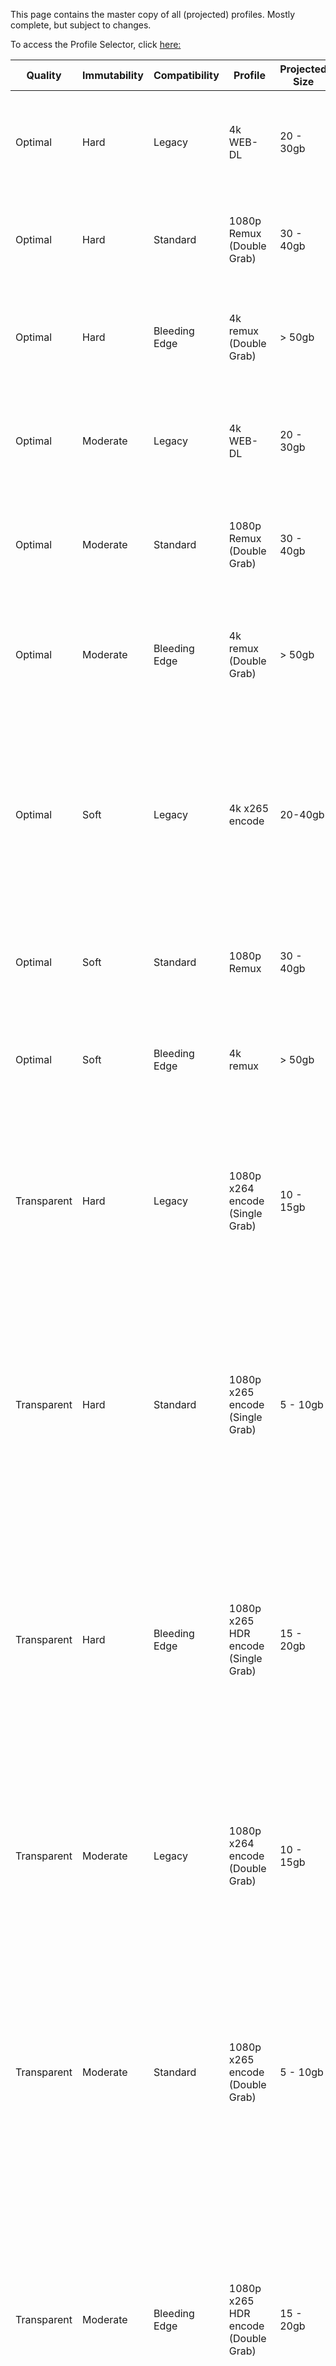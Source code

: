 This page contains the master copy of all (projected) profiles. Mostly complete, but subject to changes. 

To access the Profile Selector, click [here:](https://selectarr.pages.dev/)

| Quality | Immutability | Compatibility | Profile | Projected Size | Comment |
| ---- | ---- | ---- | ---- | ---- | ---- |
| Optimal | Hard | Legacy | 4k WEB-DL | 20 - 30gb | Single tierd WEB grab.<br><br>h265, lossless audio, hdr allowed |
| Optimal | Hard | Standard | 1080p Remux (Double Grab) | 30 - 40gb | h264 only. No HDR.<br><br>No upgrades allowed. |
| Optimal | Hard | Bleeding Edge | 4k remux<br>(Double Grab) | > 50gb | h265, HDR, DV, lossless audio<br><br>No upgrades allowed. |
| Optimal | Moderate | Legacy | 4k WEB-DL | 20 - 30gb | 3 tiered WEB grabs.<br><br>h265, lossless audio, hdr allowed |
| Optimal | Moderate | Standard | 1080p Remux (Double Grab) | 30 - 40gb | h264 only. No HDR.<br><br>1 upgrade allowed from web -> bluray |
| Optimal | Moderate | Bleeding Edge | 4k remux<br>(Double Grab) | > 50gb | h265, HDR, DV, lossless audio<br><br>1 upgrade allowed from web -> bluray |
| Optimal | Soft | Legacy | 4k x265 encode | 20-40gb | 4k Bluray / Webrip x265 encode, with  fallback to 4k webdl<br><br>h265, lossless audio, hdr allowed<br><br>All upgrades allowed. |
| Optimal | Soft | Standard | 1080p Remux | 30 - 40gb | h264 only. No HDR.<br><br>All upgrades allowed. |
| Optimal | Soft | Bleeding Edge | 4k remux | > 50gb | h265, HDR, DV, lossless audio<br><br>All upgrades allowed. |
| Transparent | Hard | Legacy | 1080p x264 encode (Single Grab) | 10 - 15gb | Bluray or webrip, fallback to webdl. x264 only<br><br>Lossy audio. <br><br>No upgrades allowed.<br><br>No HDR. |
| Transparent | Hard | Standard | 1080p x265 encode<br>(Single Grab) | 5 - 10gb | Bluray or webrip, fallback to webdl. x265 preferred, fallback to x264<br><br>Lossy or lossless audio.<br><br>No upgrades allowed.<br><br>No HDR. |
| Transparent | Hard | Bleeding Edge | 1080p x265 HDR encode<br>(Single Grab) | 15 - 20gb | Bluray or webrip, fallback to webdl. x265 preferred, fallback to x264<br><br>Lossy or lossless audio.<br><br>No upgrades allowed.<br><br>HDR allowed. |
| Transparent | Moderate | Legacy | 1080p x264 encode (Double Grab) | 10 - 15gb | Bluray or webrip, fallback to webdl. x264 only<br><br>Lossy audio. <br><br>1 upgrade allowed from web -> bluray<br><br>No HDR. |
| Transparent | Moderate | Standard | 1080p x265 encode<br>(Double Grab) | 5 - 10gb | Bluray or webrip, fallback to webdl. x265 preferred, fallback to x264<br><br>Lossy or lossless audio.<br><br>1 upgrade allowed from web -> bluray<br><br>No HDR. |
| Transparent | Moderate | Bleeding Edge | 1080p x265 HDR encode<br>(Double Grab)<br> | 15 - 20gb | Bluray or webrip, fallback to webdl. x265 preferred, fallback to x264<br><br>Lossy or lossless audio.<br><br>1 upgrade allowed from web -> bluray<br><br>HDR allowed. |
| Transparent | Soft | Legacy | 1080p x264 encode | 10 - 15gb | Bluray or webrip, fallback to webdl. x264 only<br><br>Lossy audio. <br><br>All upgrades allowed.<br><br>No HDR. |
| Transparent | Soft | Standard | 1080p x265 encode | 5 - 10gb | Bluray or webrip, fallback to webdl. x265 preferred, fallback to x264<br><br>Lossy or lossless audio.<br><br>All upgrades allowed.<br><br>No HDR. |
| Transparent | Soft | Bleeding Edge | 1080p x265 HDR encode | 15 - 20gb | Bluray or webrip, fallback to webdl. x265 preferred, fallback to x264<br><br>Lossy or lossless audio.<br><br>All upgrades allowed.<br><br>HDR allowed. |
| Balanced | Hard | Legacy | 1080p WEB-DL<br>(Single Grab) | 5 - 10gb | Single grab from a web source |
| Balanced | Hard | Standard | 1080p WEB-DL<br>(Single Grab) | 5 - 10gb | Single grab from a web source |
| Balanced | Hard | Bleeding Edge | 1080p x265 WEB-DL<br>(Single Grab) | 4 - 8gb | x265 preferred, fallback to x264<br><br>Single grab from a web source |
| Balanced | Moderate | Legacy | N/A | N/A | Too similar to next Balanced + Moderate + Standard |
| Balanced | Moderate | Standard | 1080p WEB-DL | 5 - 10gb | All upgrades allowed<br><br>Also allows BHDstudio bluray encodes. Ranked equally to tier 1 web sources. |
| Balanced | Moderate | Bleeding Edge | 1080p x265 WEB-DL | 4 - 8gb | x265 preferred, fallback to x264<br><br>All upgrades allowed |
| Balanced | Soft | Legacy | 720p x264 encode | 5 - 10gb | All upgrades allowed.  <br><br>Bluray only, fallback to 1080p WEB. |
| Balanced | Soft | Standard | 1080p WEB-DL | 5 - 10gb | All upgrades allowed<br><br>Also allows BHDstudio bluray encodes. Ranked equally to tier 1 web sources. |
| Balanced | Soft | Bleeding Edge | 1080p x265 WEB-DL | 4 - 8gb | x265 preferred, fallback to x264<br><br>All upgrades allowed |
| Minimal | Hard | Legacy | SD xvid encodes | < 3gb | SD only, xvid only, always smaller than 3gb.<br><br>No upgrades allowed. |
| Minimal | Hard | Standard | SD x264 encodes | < 3gb | SD only, x264 only, always smaller than 3gb.<br><br>No upgrades allowed. |
| Minimal | Hard | Bleeding Edge | Micro x265 Encodes | < 3gb | Any resolution, always smaller than 3gb.<br><br>No upgrades allowed. |
| Minimal | Moderate | Legacy | SD xvid encodes | < 3gb | SD only, xvid only, always smaller than 3gb.<br><br>No upgrades needed. |
| Minimal | Moderate | Standard | SD x264 encodes | < 3gb | SD only, x264 only, always smaller than 3gb.<br><br>No upgrades needed. |
| Minimal | Moderate | Bleeding Edge | Micro x265 Encodes | < 3gb | Any resolution, always smaller than 3gb.<br><br>No upgrades needed. |
| Minimal | Soft | Legacy | SD xvid encodes | < 3gb | SD only, xvid only, always smaller than 3gb.<br><br>No upgrades needed. |
| Minimal | Soft | Standard | SD x264 encodes | < 3gb | SD only, x264 only, always smaller than 3gb.<br><br>No upgrades needed. |
| Minimal | Soft | Bleeding Edge | Micro x265 Encodes | < 3gb | Any resolution, always smaller than 3gb.<br><br>No upgrades needed. |
